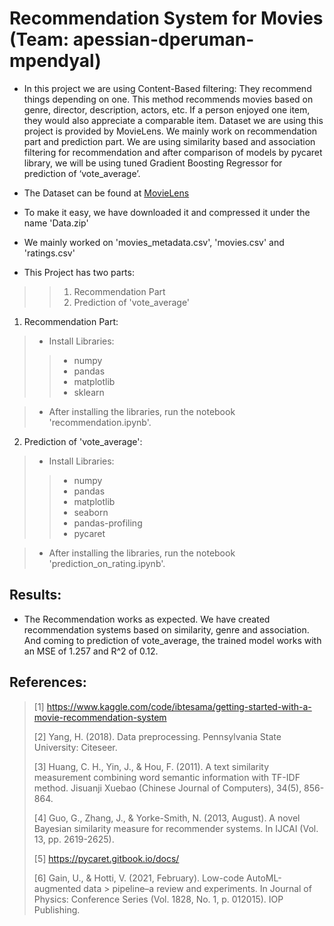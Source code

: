 # Recommendation System for Movies (Team: apessian-dperuman-mpendyal)


- In this project we are using Content-Based filtering: They recommend things depending on one. This method recommends movies based on genre, director, description, actors, etc. If a person enjoyed one item, they would also appreciate a comparable item. Dataset we are using this project is provided by MovieLens. We mainly work on recommendation part and prediction part. We are using similarity based and association filtering for recommendation and after comparison of models by pycaret library, we will be using tuned Gradient Boosting Regressor for prediction of ‘vote_average’.

- The Dataset can be found at [MovieLens](https://grouplens.org/datasets/movielens/latest/)

- To make it easy, we have downloaded it and compressed it under the name 'Data.zip'
- We mainly worked on 'movies_metadata.csv', 'movies.csv' and 'ratings.csv'

- This Project has two parts:


>> 1.   Recommendation Part
>> 2.   Prediction of 'vote_average'

1. Recommendation Part:

> - Install Libraries:
>> - numpy
>> - pandas
>> - matplotlib
>> - sklearn

> - After installing the libraries, run the notebook 'recommendation.ipynb'.

2. Prediction of 'vote_average':

> - Install Libraries:
>> - numpy
>> - pandas
>> - matplotlib
>> - seaborn
>> - pandas-profiling
>> - pycaret

> - After installing the libraries, run the notebook 'prediction_on_rating.ipynb'.

## Results:

- The Recommendation works as expected. We have created recommendation systems based on similarity, genre and association. And coming to prediction of vote_average, the trained model works with an MSE of 1.257 and R^2 of 0.12.


## References:

> [1]	https://www.kaggle.com/code/ibtesama/getting-started-with-a-movie-recommendation-system
> 
> [2]	Yang, H. (2018). Data preprocessing. Pennsylvania State University: Citeseer.
> 
> [3]	Huang, C. H., Yin, J., & Hou, F. (2011). A text similarity measurement combining word semantic information with TF-IDF method. Jisuanji Xuebao (Chinese Journal of Computers), 34(5), 856-864.
> 
> [4]	Guo, G., Zhang, J., & Yorke-Smith, N. (2013, August). A novel Bayesian similarity measure for recommender systems. In IJCAI (Vol. 13, pp. 2619-2625).
> 
> [5]	https://pycaret.gitbook.io/docs/
> 
> [6]	Gain, U., & Hotti, V. (2021, February). Low-code AutoML-augmented data > pipeline–a review and experiments. In Journal of Physics: Conference Series (Vol. 1828, No. 1, p. 012015). IOP Publishing.


